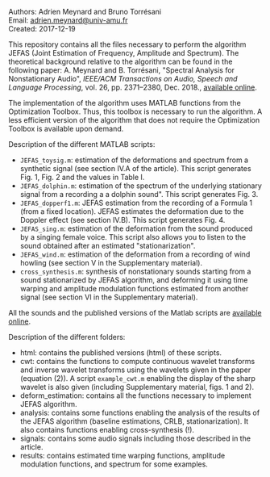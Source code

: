 Authors: Adrien Meynard and Bruno Torrésani  
Email: adrien.meynard@univ-amu.fr  
Created: 2017-12-19

This repository contains all the files necessary to perform the algorithm JEFAS (Joint Estimation of Frequency, Amplitude and Spectrum). The theoretical background relative to the algorithm can be found in the following paper: 
A. Meynard and B. Torrésani, "Spectral Analysis for Nonstationary Audio", *IEEE/ACM Transactions on Audio,
Speech and Language Processing*, vol. 26, pp. 2371–2380, Dec. 2018., [available online](https://hal.archives-ouvertes.fr/hal-01670187).

The implementation of the algorithm uses MATLAB functions from the Optimization Toolbox. Thus, this toolbox is necessary to run the algorithm. A less efficient version of the algorithm that does not require the Optimization Toolbox is available upon demand.

Description of the different MATLAB scripts:
- `JEFAS_toysig.m`: estimation of the deformations and spectrum from a synthetic signal (see section IV.A of the article). This script generates Fig. 1, Fig. 2 and the values in Table I.
- `JEFAS_dolphin.m`: estimation of the spectrum of the underlying stationary signal from a recording a a dolphin sound". This script generates Fig. 3.
- `JEFAS_dopperf1.m`: JEFAS estimation from the recording of a Formula 1 (from a fixed location). JEFAS estimates the deformation due to the Doppler effect (see section IV.B). This script generates Fig. 4.
- `JEFAS_sing.m`: estimation of the deformation from the sound produced by a singing female voice. This script also allows you to listen to the sound obtained after an estimated "stationarization".
- `JEFAS_wind.m`: estimation of the deformation from a recording of wind howling (see section V in the Supplementary material). 
- `cross_synthesis.m`: synthesis of nonstationary sounds starting from a sound stationarized by JEFAS algorithm, and deforming it using time warping and amplitude modulation functions estimated from another signal (see section VI in the Supplementary material).

All the sounds and the published versions of the Matlab scripts are [available online](http://meynard.perso.math.cnrs.fr/paperJEFAS/NonStationaryAudio.html).

Description of the different folders:
- html: contains the published versions (html) of these scripts.
- cwt: contains the functions to compute continuous wavelet transforms and inverse wavelet transforms using the wavelets given in the paper (equation (2)). A script `example_cwt.m` enabling the display of the sharp wavelet is also given (including Supplementary material, figs. 1 and 2). 
- deform_estimation: contains all the functions necessary to implement JEFAS algorithm.
- analysis: contains some functions enabling the analysis of the results of the JEFAS algorithm (baseline estimations, CRLB, stationarization). It also contains functions enabling cross-synthesis (!).
- signals: contains some audio signals including those described in the article.
- results: contains estimated time warping functions, amplitude modulation functions, and spectrum for some examples.
